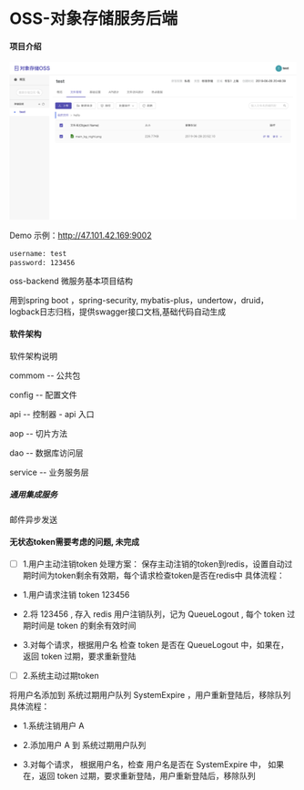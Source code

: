 # OSS-对象存储服务后端

#### 项目介绍

![avatar](./pic/demo.png)

Demo 示例：http://47.101.42.169:9002
````
username: test
password: 123456
````

oss-backend
微服务基本项目结构

用到spring boot ，spring-security, mybatis-plus，undertow，druid，logback日志归档，提供swagger接口文档,基础代码自动生成

#### 软件架构
软件架构说明

commom -- 公共包

config -- 配置文件

api -- 控制器 - api 入口

aop -- 切片方法

dao -- 数据库访问层

service -- 业务服务层

##### 通用集成服务
邮件异步发送

#### 无状态token需要考虑的问题, 未完成

- [ ] 1.用户主动注销token
处理方案：
保存主动注销的token到redis，设置自动过期时间为token剩余有效期，每个请求检查token是否在redis中
具体流程：

* 1.用户请求注销 token 123456

* 2.将 123456 , 存入 redis 用户注销队列，记为 QueueLogout , 每个 token 过期时间是 token 的剩余有效时间

* 3.对每个请求，根据用户名 检查 token 是否在 QueueLogout 中，如果在，返回 token 过期，要求重新登陆

- [ ] 2.系统主动过期token

将用户名添加到 系统过期用户队列 SystemExpire ，用户重新登陆后，移除队列
具体流程：

* 1.系统注销用户 A

* 2.添加用户 A 到 系统过期用户队列

* 3.对每个请求， 根据用户名，检查 用户名是否在 SystemExpire 中， 如果在，返回 token 过期，要求重新登陆，用户重新登陆后，移除队列


